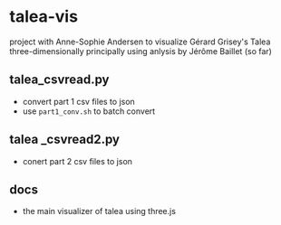 # talea-vis

project with Anne-Sophie Andersen to visualize Gérard Grisey's Talea three-dimensionally principally using anlysis by Jérôme Baillet (so far)

## talea_csvread.py
- convert part 1 csv files to json
- use `part1_conv.sh` to batch convert

## talea _csvread2.py
- conert part 2 csv files to json

## docs
- the main visualizer of talea using three.js
